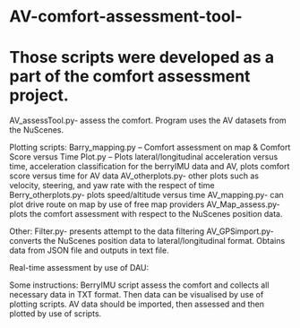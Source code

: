 # AV-comfort-assessment-tool-

# Those scripts were developed as a part of the comfort assessment project.

AV_assessTool.py- assess the comfort. Program uses the AV datasets from the NuScenes.

Plotting scripts:
Barry_mapping.py – Comfort assessment on map & Comfort Score versus Time
Plot.py – Plots lateral/longitudinal acceleration versus time, acceleration classification for the berryIMU data and AV, plots comfort score versus time for AV data
AV_otherplots.py- other plots such as velocity, steering, and yaw rate with the respect of time
Berry_otherplots.py- plots speed/altitude versus time
AV_mapping.py- can plot drive route on map by use of free map providers
AV_Map_assess.py- plots the comfort assessment with respect to the NuScenes position data.

Other:
Filter.py- presents attempt to the data filtering
AV_GPSimport.py-  converts the NuScenes position data to lateral/longitudinal format. Obtains data from JSON file and outputs in text file.

Real-time assessment by use of DAU:

Some instructions:
BerryIMU script assess the comfort and collects all necessary data in TXT format.
Then data can be visualised by use of plotting scripts. 
AV data should be imported, then assessed and then plotted by use of scripts.
